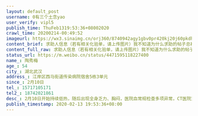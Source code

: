 ```yaml
---
layout: default_post
username: 0有三个土念yao
user_verify: vipl5
publish_time: ThuFeb1319:53:36+08002020
crawl_time: 20200214-00:49:52
imageurl: https://wx3.sinaimg.cn/orj360/8740942agy1gbv0pr420kj20j60pkdh4.jpg,https://wx1.sinaimg.cn/orj360/8740942agy1gbv0pr8e8kj20j60ee0vt.jpg
content_brief: 求助人信息（若有相关化验单，请上传图片）我不知道为什么求助的帖子总被删除！！现在最重要的是社区安排检测！【姓名】陶秀梅【年龄】54【所在城市】湖北武汉【所在小区、社区】江岸区西马街道传染病院宿舍5栋3单元【患病时间】2月10日【联系方式】15717105171【其他紧急联系人】18742021861 ...全文
content_full_raw: 求助人信息（若有相关化验单，请上传图片）我不知道为什么求助的帖子总被删除！！<br/>现在最重要的是社区安排检测！<br/>【姓名】陶秀梅<br/>【年龄】54<br/>【所在城市】湖北武汉<br/>【所在小区、社区】江岸区西马街道传染病院宿舍5栋3单元<br/>【患病时间】2月10日<br/>【联系方式】15717105171<br/>【其他紧急联系人】18742021861<br/>【病情描述】2月10日开始持续低热，随后出现全身乏力、胸闷，医院血常规检查多项异常，CT医院没给，医生说高度疑似。上报社区根本不理我们，想去做检测社区也不给安排。核酸检测也没有办法做，家中还有90岁的老人，两人现在生活都有困难了！
status_url: https://m.weibo.cn/status/4471595118227400
name_: 陶秀梅
age_: 54
city_: 湖北武汉
address_: 江岸区西马街道传染病院宿舍5栋3单元
since_: 2月10日
tel_: 15717105171
tel2_: 18742021861
desc_: 2月10日开始持续低热，随后出现全身乏力、胸闷，医院血常规检查多项异常，CT医院没给，医生说高度疑似。上报社区根本不理我们，想去做检测社区也不给安排。核酸检测也没有办法做，家中还有90岁的老人，两人现在生活都有困难了！
publish_timestamp: 2020-02-13 19:53:36+08:00
---
```

